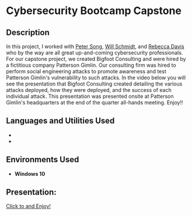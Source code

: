 <h1>Cybersecurity Bootcamp Capstone</h1>

<h2>Description</h2>
In this project, I worked with <a href="https://www.linkedin.com/in/peterksong/">Peter Song</a>, <a href="https://www.linkedin.com/in/williamjschmidt1988/">Will Schmidt</a>, and <a href="https://www.linkedin.com/in/rebecca-davis-hastings/">Rebecca Davis</a> who by the way are all great up-and-coming cybersecurity professionals. For our capstone project, we created Bigfoot Consulting and were hired by a fictitious company Patterson Gimlin. Our consulting firm was hired to perform social engineering attacks to promote awareness and test Patterson Gimlin's vulnerability to such attacks. In the video below you will see the presentation that Bigfoot Consulting created detailing the various attacks deployed, how they were deployed, and the success of each individual attack. This presentation was presented onsite at Patterson Gimlin's headquarters at the end of the quarter all-hands meeting. Enjoy!!
<br />


<h2>Languages and Utilities Used</h2>

- <b></b> 
- <b></b>

<h2>Environments Used </h2>

- <b>Windows 10</b>

<h2>Presentation:</h2>

<p align="center">

 [Click to and Enjoy!](https://youtu.be/WDma0Xj1NMc)

</p>

<!--
 ```diff
- text in red
+ text in green
! text in orange
# text in gray
@@ text in purple (and bold)@@
```
--!>
